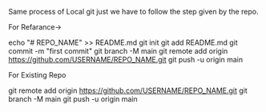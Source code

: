 Same process of Local git just we have to follow the step given by the repo.

For Refarance->

echo "# REPO_NAME" >> README.md
git init
git add README.md
git commit -m "first commit"
git branch -M main
git remote add origin https://github.com/USERNAME/REPO_NAME.git
git push -u origin main

For Existing Repo

git remote add origin https://github.com/USERNAME/REPO_NAME.git
git branch -M main
git push -u origin main
